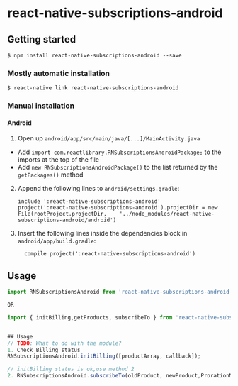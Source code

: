
# react-native-subscriptions-android

## Getting started

`$ npm install react-native-subscriptions-android --save`

### Mostly automatic installation

`$ react-native link react-native-subscriptions-android`

### Manual installation


#### Android

1. Open up `android/app/src/main/java/[...]/MainActivity.java`
  - Add `import com.reactlibrary.RNSubscriptionsAndroidPackage;` to the imports at the top of the file
  - Add `new RNSubscriptionsAndroidPackage()` to the list returned by the `getPackages()` method
2. Append the following lines to `android/settings.gradle`:
  	```
  	include ':react-native-subscriptions-android'
  	project(':react-native-subscriptions-android').projectDir = new File(rootProject.projectDir, 	'../node_modules/react-native-subscriptions-android/android')
  	```
3. Insert the following lines inside the dependencies block in `android/app/build.gradle`:
  	```
      compile project(':react-native-subscriptions-android')
  	```


## Usage
```javascript
import RNSubscriptionsAndroid from 'react-native-subscriptions-android';

OR

import { initBilling,getProducts, subscribeTo } from 'react-native-subscriptions-android';


## Usage
// TODO: What to do with the module?
1. Check Billing status
RNSubscriptionsAndroid.initBilling([productArray, callback]);

// initBilling status is ok,use method 2
2. RNSubscriptionsAndroid.subscribeTo(oldProduct, newProduct,ProrationMode, Callback)

  